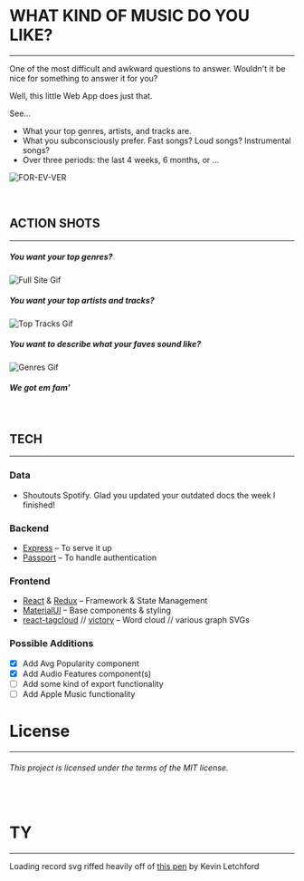 # WHAT KIND OF MUSIC DO YOU LIKE?
---
One of the most difficult and awkward questions to answer.
Wouldn't it be nice for something to answer it for you?

Well, this little Web App does just that.

See...
* What your top genres, artists, and tracks are.
* What you subconsciously prefer. Fast songs? Loud songs? Instrumental songs?
* Over three periods:  the last 4 weeks, 6 months, or ...

![FOR-EV-VER](https://i.giphy.com/media/F95WSkkosQ9YQ/giphy-facebook_s.jpg)

&nbsp;

## ACTION SHOTS
---
##### **You want your top genres?**

![Full Site Gif](https://media.giphy.com/media/3ohs7KCFYOmn5k0a1W/giphy.gif)

##### **You want your top artists and tracks?**

![Top Tracks Gif](https://media.giphy.com/media/3o6fJghV1DCOHbM7HG/giphy.gif)

##### **You want to describe what your faves sound like?**

![Genres Gif](https://media.giphy.com/media/3ohs7YDcQZLNiaYVoc/giphy.gif)

##### We got em fam'

&nbsp;

## TECH
---
### Data
* Shoutouts Spotify. Glad you updated your outdated docs the week I finished!
### Backend
* [Express](https://github.com/expressjs/express) – To serve it up
* [Passport](https://github.com/jaredhanson/passport) – To handle authentication
### Frontend
* [React](https://github.com/facebookincubator/create-react-app) & [Redux](https://github.com/reactjs/redux) – Framework & State Management
* [MaterialUI](https://github.com/mui-org/material-ui) – Base components & styling
* [react-tagcloud](https://github.com/madox2/react-tagcloud) // [victory](https://github.com/FormidableLabs/victory-chart) – Word cloud // various graph SVGs

### Possible Additions

* [x] Add Avg Popularity component
* [x] Add Audio Features component(s)
* [ ] Add some kind of export functionality
* [ ] Add Apple Music functionality

# License
---

###### This project is licensed under the terms of the MIT license.

&nbsp;

# TY
---
Loading record svg riffed heavily off of [this pen](https://codepen.io/letchford/pen/Atbrc?q=record&limit=all&type=type-pens) by Kevin Letchford
